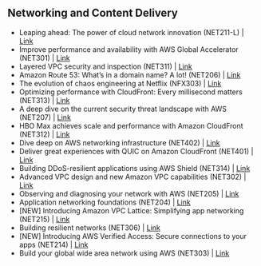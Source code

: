 ## Networking and Content Delivery

- Leaping ahead: The power of cloud network innovation (NET211-L) | [Link](https://www.youtube.com/watch?v=aHClvCQfuPs&list=PL2yQDdvlhXf8cWaRO0xirZHHGmxoornri&index=1&pp=iAQB)
- Improve performance and availability with AWS Global Accelerator (NET301) | [Link](https://www.youtube.com/watch?v=s5sjsdDC0Lg&list=PL2yQDdvlhXf8cWaRO0xirZHHGmxoornri&index=2&pp=iAQB)
- Layered VPC security and inspection (NET311) | [Link](https://www.youtube.com/watch?v=Ya4WFO9P0i8&list=PL2yQDdvlhXf8cWaRO0xirZHHGmxoornri&index=3&pp=iAQB)
- Amazon Route 53: What’s in a domain name? A lot! (NET206) | [Link](https://www.youtube.com/watch?v=mczl5zhQcYQ&list=PL2yQDdvlhXf8cWaRO0xirZHHGmxoornri&index=4&pp=iAQB)
- The evolution of chaos engineering at Netflix (NFX303) | [Link](https://www.youtube.com/watch?v=Xbn65E-BQhA&list=PL2yQDdvlhXf8cWaRO0xirZHHGmxoornri&index=5&pp=iAQB)
- Optimizing performance with CloudFront: Every millisecond matters (NET313) | [Link](https://www.youtube.com/watch?v=LkyifXYEtrg&list=PL2yQDdvlhXf8cWaRO0xirZHHGmxoornri&index=6&pp=iAQB)
- A deep dive on the current security threat landscape with AWS (NET207) | [Link](https://www.youtube.com/watch?v=h7WvCyygb8U&list=PL2yQDdvlhXf8cWaRO0xirZHHGmxoornri&index=7&pp=iAQB)
- HBO Max achieves scale and performance with Amazon CloudFront (NET312) | [Link](https://www.youtube.com/watch?v=qtMMH4uJqi0&list=PL2yQDdvlhXf8cWaRO0xirZHHGmxoornri&index=8&pp=iAQB)
- Dive deep on AWS networking infrastructure (NET402) | [Link](https://www.youtube.com/watch?v=HJNR_dX8g8c&list=PL2yQDdvlhXf8cWaRO0xirZHHGmxoornri&index=9&pp=iAQB)
- Deliver great experiences with QUIC on Amazon CloudFront (NET401) | [Link](https://www.youtube.com/watch?v=AFR7z_vce20&list=PL2yQDdvlhXf8cWaRO0xirZHHGmxoornri&index=10&pp=iAQB)
- Building DDoS-resilient applications using AWS Shield (NET314) | [Link](https://www.youtube.com/watch?v=5cfVebJ8wTo&list=PL2yQDdvlhXf8cWaRO0xirZHHGmxoornri&index=11&pp=iAQB)
- Advanced VPC design and new Amazon VPC capabilities (NET302) | [Link](https://www.youtube.com/watch?v=cbUNbK8ZdA0&list=PL2yQDdvlhXf8cWaRO0xirZHHGmxoornri&index=12&pp=iAQB)
- Observing and diagnosing your network with AWS (NET205) | [Link](https://www.youtube.com/watch?v=80z1U1MCRiU&list=PL2yQDdvlhXf8cWaRO0xirZHHGmxoornri&index=13&pp=iAQB)
- Application networking foundations (NET204) | [Link](https://www.youtube.com/watch?v=WcZwWuq6FTk&list=PL2yQDdvlhXf8cWaRO0xirZHHGmxoornri&index=14&pp=iAQB)
- [NEW] Introducing Amazon VPC Lattice: Simplifying app networking (NET215) | [Link](https://www.youtube.com/watch?v=fRjD1JI0H5w&list=PL2yQDdvlhXf8cWaRO0xirZHHGmxoornri&index=15&pp=iAQB)
- Building resilient networks (NET306) | [Link](https://www.youtube.com/watch?v=u-qamiNgH7Q&list=PL2yQDdvlhXf8cWaRO0xirZHHGmxoornri&index=16&pp=iAQB)
- [NEW] Introducing AWS Verified Access: Secure connections to your apps (NET214) | [Link](https://www.youtube.com/watch?v=Kkxn-bAIlnI&list=PL2yQDdvlhXf8cWaRO0xirZHHGmxoornri&index=17&pp=iAQB)
- Build your global wide area network using AWS (NET303) | [Link](https://www.youtube.com/watch?v=flBieylTwvI&list=PL2yQDdvlhXf8cWaRO0xirZHHGmxoornri&index=18&pp=iAQB)